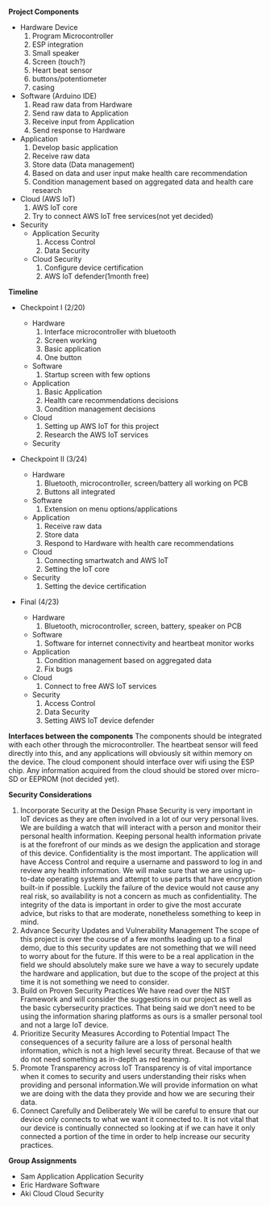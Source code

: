 
**Project Components**
* Hardware Device
  1. Program Microcontroller
  2. ESP integration
  3. Small speaker
  4. Screen (touch?)
  5. Heart beat sensor
  6. buttons/potentiometer
  7. casing
* Software (Arduino IDE)
  1. Read raw data from Hardware
  2. Send raw data to Application
  3. Receive input from Application
  4. Send response to Hardware
* Application
  1. Develop basic application
  2. Receive raw data
  3. Store data (Data management)
  4. Based on data and user input make health care recommendation
  5. Condition management based on aggregated data and health care research
* Cloud (AWS IoT)
  1. AWS IoT core
  2. Try to connect AWS IoT free services(not yet decided)
* Security
  * Application Security
    1. Access Control
    2. Data Security
  * Cloud Security
    1. Configure device certification
    2. AWS IoT defender(1month free)

**Timeline**
* Checkpoint I (2/20)
  * Hardware
    1. Interface microcontroller with bluetooth
    2. Screen working
    3. Basic application
    4. One button
  * Software
    1. Startup screen with few options
  * Application
    1. Basic Application
    2. Health care recommendations decisions
    3. Condition management decisions
  * Cloud
    1. Setting up AWS IoT for this project
    2. Research the AWS IoT services
  * Security

* Checkpoint II (3/24)
  * Hardware
    1. Bluetooth, microcontroller, screen/battery all working on PCB
    2. Buttons all integrated
  * Software
    1. Extension on menu options/applications
  * Application
    1. Receive raw data
    2. Store data
    3. Respond to Hardware with health care recommendations
  * Cloud
    1. Connecting smartwatch and AWS IoT
    2. Setting the IoT core
  * Security
    1. Setting the device certification

* Final (4/23)
  * Hardware
    1. Bluetooth, microcontroller, screen, battery, speaker on PCB
  * Software
    1. Software for internet connectivity and heartbeat monitor works
  * Application
    1. Condition management based on aggregated data
    2. Fix bugs
  * Cloud
    1. Connect to free AWS IoT services
  * Security
    1. Access Control
    2. Data Security
    3. Setting AWS IoT device defender

**Interfaces between the components**
The components should be integrated with each other through the microcontroller. The heartbeat sensor will feed directly into this, and any applications will obviously sit within memory on the device. The cloud component should interface over wifi using the ESP chip. Any information acquired from the cloud should be stored over micro-SD or EEPROM (not decided yet).

**Security Considerations**
1. Incorporate Security at the Design Phase
Security is very important in IoT devices as they are often involved in a lot of our very personal lives. We are building a watch that will interact with a person and monitor their personal health information. Keeping personal health information private is at the forefront of our minds as we design the application and storage of this device. Confidentiality is the most important. The application will have Access Control and require a username and password to log in and review any health information. We will make sure that we are using up-to-date operating systems and attempt to use parts that have encryption built-in if possible. Luckily the failure of the device would not cause any real risk, so availability is not a concern as much as confidentiality. The  integrity of the data is important in order to give the most accurate advice, but risks to that are moderate, nonetheless something to keep in mind.
2. Advance Security Updates and Vulnerability Management
The scope of this project is over the course of a few months leading up to a final demo, due to this security updates are not something that we will need to worry about for the future. If this were to be a real application in the field we should absolutely make sure we have a way to securely update the hardware and application, but due to the scope of the project at this time it is not something we need to consider.
3. Build on Proven Security Practices
We have read over the NIST Framework and will consider the suggestions in our project as well as the basic cybersecurity practices. That being said we don’t need to be using the information sharing platforms as ours is a smaller personal tool and not a large IoT device.
4. Prioritize Security Measures According to Potential Impact
The consequences of a security failure are a loss of personal health information, which is not a high level security threat. Because of that we do not need something as in-depth as red teaming.
5. Promote Transparency across IoT
Transparency is of vital importance when it comes to security and users understanding their risks when providing and personal information.We will provide information on what we are doing with the data they provide and how we are securing their data.
6. Connect Carefully and Deliberately
We will be careful to ensure that our device only connects to what we want it connected to. It is not vital that our device is continually connected so looking at if we can have it only connected a portion of the time in order to help increase our security practices.

**Group Assignments**
* Sam
  Application
  Application Security
* Eric
  Hardware
  Software
* Aki
  Cloud
  Cloud Security
